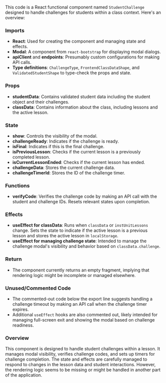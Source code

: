 This code is a React functional component named `StudentChallenge` designed to handle challenges for students within a class context. Here's an overview:

### Imports

- **React**: Used for creating the component and managing state and effects.
- **Modal**: A component from `react-bootstrap` for displaying modal dialogs.
- **apiClient** and **endpoints**: Presumably custom configurations for making API calls.
- **Type definitions**: `ChallengeType`, `FrontendClassDataShape`, and `ValidatedStudentShape` to type-check the props and state.

### Props

- **studentData**: Contains validated student data including the student object and their challenges.
- **classData**: Contains information about the class, including lessons and the active lesson.

### State

- **show**: Controls the visibility of the modal.
- **challengeReady**: Indicates if the challenge is ready.
- **isFinal**: Indicates if this is the final challenge.
- **isPreviousLesson**: Checks if the current lesson is a previously completed lesson.
- **isCurrentLessonEnded**: Checks if the current lesson has ended.
- **challengeData**: Stores the current challenge data.
- **challengeTimerId**: Stores the ID of the challenge timer.

### Functions

- **verifyCode**: Verifies the challenge code by making an API call with the student and challenge IDs. Resets relevant states upon completion.

### Effects

- **useEffect for classData**: Runs when `classData` or `instUnitLessons` change. Sets the state to indicate if the active lesson is a previous lesson and stores the active lesson in `localStorage`.
- **useEffect for managing challenge state**: Intended to manage the challenge modal's visibility and behavior based on `classData.challenge`.

### Return

- The component currently returns an empty fragment, implying that rendering logic might be incomplete or managed elsewhere.

### Unused/Commented Code

- The commented-out code below the export line suggests handling a challenge timeout by making an API call when the challenge timer expires.
- Additional `useEffect` hooks are also commented out, likely intended for managing full-screen exit and showing the modal based on challenge readiness.

### Overview

This component is designed to handle student challenges within a lesson. It manages modal visibility, verifies challenge codes, and sets up timers for challenge completion. The state and effects are carefully managed to respond to changes in the lesson data and student interactions. However, the rendering logic seems to be missing or might be handled in another part of the application.
